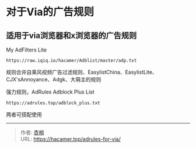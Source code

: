# 对于Via的广告规则

## 适用于via浏览器和x浏览器的广告规则

My AdFilters Lite

```https
https://raw.iqiq.io/hacamer/Adblist/master/adp.txt
```

规则合并自乘风视频广告过滤规则、EasylistChina、EasylistLite、CJX'sAnnoyance、Adgk、大萌主的规则

强力规则，AdRules Adblock Plus List

```https
https://adrules.top/adblock_plus.txt
```

两者可搭配使用



---

> 作者: [杏梢](https://hacamer.top)  
> URL: https://hacamer.top/adrules-for-via/  

